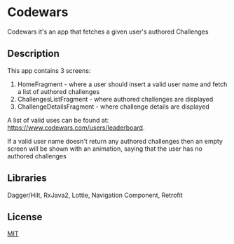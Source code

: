 # Codewars

Codewars it's an app that fetches a given user's authored Challenges


## Description

This app contains 3 screens:
1. HomeFragment - where a user should insert a valid user name and fetch a list of authored challenges
2. ChallengesListFragment - where authored challenges are displayed
3. ChallengeDetailsFragment - where challenge details are displayed

A list of valid uses can be found at: https://www.codewars.com/users/leaderboard.

If a valid user name doesn't return any authored challenges then an empty screen will be shown with an animation, saying that the user has no authored challenges

## Libraries
Dagger/Hilt, RxJava2, Lottie, Navigation Component, Retrofit


## License
[MIT](https://choosealicense.com/licenses/mit/)
